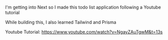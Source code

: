 I'm getting into Next so I made this todo list application following a Youtube tutorial

While building this, I also learned Tailwind and Prisma

Youtube Tutorial: https://www.youtube.com/watch?v=NgayZAuTgwM&t=13s
